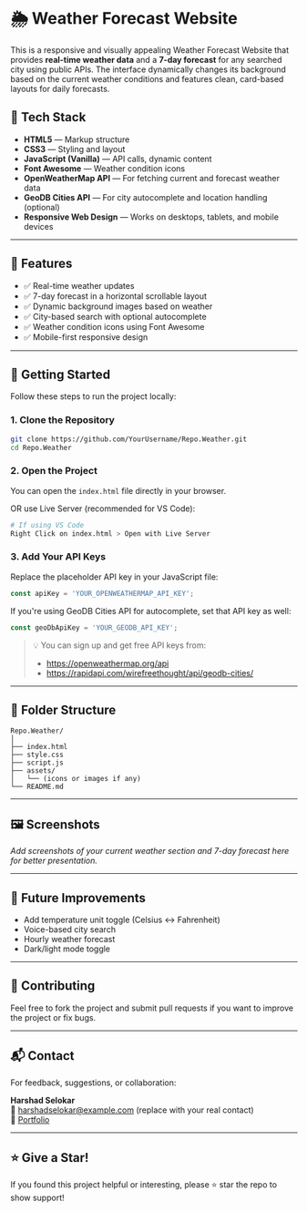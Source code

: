 # 🌦️ Weather Forecast Website

This is a responsive and visually appealing Weather Forecast Website that provides **real-time weather data** and a **7-day forecast** for any searched city using public APIs. The interface dynamically changes its background based on the current weather conditions and features clean, card-based layouts for daily forecasts.

## 🔧 Tech Stack

- **HTML5** — Markup structure
- **CSS3** — Styling and layout
- **JavaScript (Vanilla)** — API calls, dynamic content
- **Font Awesome** — Weather condition icons
- **OpenWeatherMap API** — For fetching current and forecast weather data
- **GeoDB Cities API** — For city autocomplete and location handling (optional)
- **Responsive Web Design** — Works on desktops, tablets, and mobile devices

---

## 📸 Features

- ✅ Real-time weather updates
- ✅ 7-day forecast in a horizontal scrollable layout
- ✅ Dynamic background images based on weather
- ✅ City-based search with optional autocomplete
- ✅ Weather condition icons using Font Awesome
- ✅ Mobile-first responsive design

---

## 🚀 Getting Started

Follow these steps to run the project locally:

### 1. Clone the Repository

```bash
git clone https://github.com/YourUsername/Repo.Weather.git
cd Repo.Weather
```

### 2. Open the Project

You can open the `index.html` file directly in your browser.

OR use Live Server (recommended for VS Code):

```bash
# If using VS Code
Right Click on index.html > Open with Live Server
```

### 3. Add Your API Keys

Replace the placeholder API key in your JavaScript file:

```js
const apiKey = 'YOUR_OPENWEATHERMAP_API_KEY';
```

If you're using GeoDB Cities API for autocomplete, set that API key as well:

```js
const geoDbApiKey = 'YOUR_GEODB_API_KEY';
```

> 💡 You can sign up and get free API keys from:
> - https://openweathermap.org/api
> - https://rapidapi.com/wirefreethought/api/geodb-cities/

---

## 📁 Folder Structure

```
Repo.Weather/
│
├── index.html
├── style.css
├── script.js
├── assets/
│   └── (icons or images if any)
└── README.md
```

---

## 🖼️ Screenshots

_Add screenshots of your current weather section and 7-day forecast here for better presentation._

---

## 📌 Future Improvements

- Add temperature unit toggle (Celsius ↔ Fahrenheit)
- Voice-based city search
- Hourly weather forecast
- Dark/light mode toggle

---

## 🤝 Contributing

Feel free to fork the project and submit pull requests if you want to improve the project or fix bugs.

---

## 📬 Contact

For feedback, suggestions, or collaboration:

**Harshad Selokar**  
📧 harshadselokar@example.com (replace with your real contact)  
🔗 [Portfolio](https://harshadselokar.github.io/Portfolio-/)

---

## ⭐ Give a Star!

If you found this project helpful or interesting, please ⭐ star the repo to show support!

